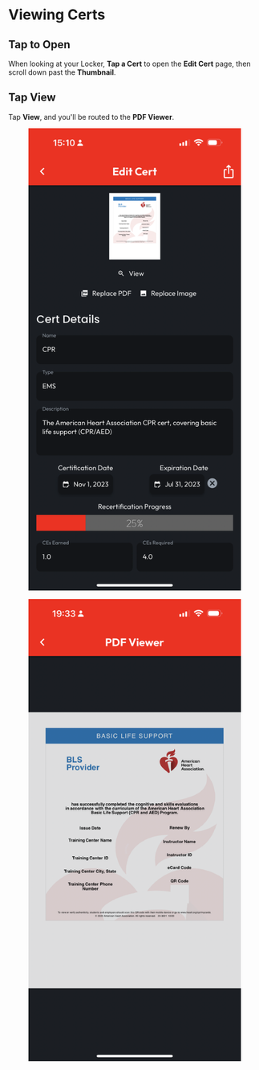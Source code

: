 # Viewing Certs

## Tap to Open

When looking at your Locker, **Tap a Cert** to open the **Edit Cert** page, then scroll down past the **Thumbnail**.

## Tap View

Tap **View**, and you'll be routed to the **PDF Viewer**.

<div>

<figure><img src="../.gitbook/assets/edit-cert.PNG" alt=""><figcaption></figcaption></figure>

 

<figure><img src="../.gitbook/assets/pdfviewer.png" alt=""><figcaption></figcaption></figure>

</div>
